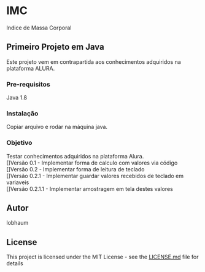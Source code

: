 # IMC 

Indice de Massa Corporal

## Primeiro Projeto em Java

Este projeto vem em contrapartida  aos conhecimentos adquiridos na plataforma ALURA.

### Pre-requisitos

Java 1.8

### Instalação

Copiar arquivo e rodar na máquina java.

### Objetivo

Testar conhecimentos adquiridos na plataforma Alura.  
[]Versão 0.1     - Implementar forma de calculo com valores via código  
[]Versão 0.2     - Implementar forma de leitura de teclado  
[]Versão 0.2.1   - Implementar guardar valores recebidos de teclado em variaveis  
[]Versão 0.2.1.1 - Implementar amostragem em tela destes valores  

## Autor

lobhaum

## License

This project is licensed under the MIT License - see the [LICENSE.md](LICENSE.md) file for details
